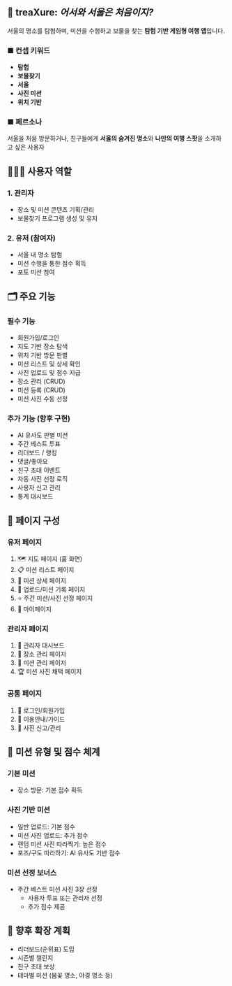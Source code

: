 ## 📌 treaXure: *어서와 서울은 처음이지?*

서울의 명소를 탐험하며, 미션을 수행하고 보물을 찾는 **탐험 기반 게임형 여행 앱**입니다.

### ■ 컨셉 키워드
- **탐험**
- **보물찾기**
- **서울**
- **사진 미션**
- **위치 기반**

### ■ 페르소나
서울을 처음 방문하거나, 친구들에게 **서울의 숨겨진 명소**와 **나만의 여행 스팟**을 소개하고 싶은 사용자

## 🧑‍🤝‍🧑 사용자 역할

### 1. 관리자
- 장소 및 미션 콘텐츠 기획/관리
- 보물찾기 프로그램 생성 및 유지

### 2. 유저 (참여자)
- 서울 내 명소 탐험
- 미션 수행을 통한 점수 획득
- 포토 미션 참여

## 🗂️ 주요 기능

### 필수 기능
- 회원가입/로그인
- 지도 기반 장소 탐색
- 위치 기반 방문 판별
- 미션 리스트 및 상세 확인
- 사진 업로드 및 점수 지급
- 장소 관리 (CRUD)
- 미션 등록 (CRUD)
- 미션 사진 수동 선정

### 추가 기능 (향후 구현)
- AI 유사도 판별 미션
- 주간 베스트 투표
- 리더보드 / 랭킹
- 댓글/좋아요
- 친구 초대 이벤트
- 자동 사진 선정 로직
- 사용자 신고 관리
- 통계 대시보드

## 📱 페이지 구성

### 유저 페이지
1. 🗺️ 지도 페이지 (홈 화면)
2. 📋 미션 리스트 페이지
3. 📸 미션 상세 페이지
4. 📁 업로드/미션 기록 페이지
5. ⭐ 주간 미션/사진 선정 페이지
6. 🧭 마이페이지

### 관리자 페이지
1. 🔧 관리자 대시보드
2. 📍 장소 관리 페이지
3. 🧩 미션 관리 페이지
4. 🏆 미션 사진 채택 페이지

### 공통 페이지
1. 🔐 로그인/회원가입
2. 📜 이용안내/가이드
3. 🚫 사진 신고/관리

## 🎯 미션 유형 및 점수 체계

### 기본 미션
- 장소 방문: 기본 점수 획득

### 사진 기반 미션
- 일반 업로드: 기본 점수
- 미션 사진 업로드: 추가 점수
- 랜덤 미션 사진 따라찍기: 높은 점수
- 포즈/구도 따라하기: AI 유사도 기반 점수

### 미션 선정 보너스
- 주간 베스트 미션 사진 3장 선정
  - 사용자 투표 또는 관리자 선정
  - 추가 점수 제공

## 🚀 향후 확장 계획
- 리더보드(순위표) 도입
- 시즌별 챌린지
- 친구 초대 보상
- 테마별 미션 (봄꽃 명소, 야경 명소 등)